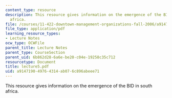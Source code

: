 ```yaml
---
content_type: resource
description: This resource gives information on the emergence of the BID in south
  africa.
file: /courses/11-422-downtown-management-organizations-fall-2006/a914719049764314ab076c896abeee71_lecture5.pdf
file_type: application/pdf
learning_resource_types:
- Lecture Notes
ocw_type: OCWFile
parent_title: Lecture Notes
parent_type: CourseSection
parent_uid: 6b862d28-6a6e-be20-c04e-19258c35c712
resourcetype: Document
title: lecture5.pdf
uid: a9147190-4976-4314-ab07-6c896abeee71
---
```

This resource gives information on the emergence of the BID in south africa.

